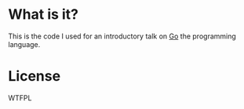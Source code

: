 # What is it?

This is the code I used for an introductory talk on [Go](http://golang.org) the programming language.

# License

WTFPL
